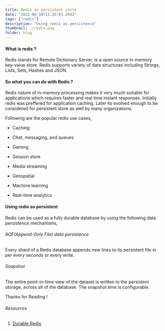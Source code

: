 ```yaml
---
title: Redis as persistent store
date: "2022-06-18T11:35:03.284Z"
tags: ["redis"]
description: "Using redis as persistence"
thumbnail: ./redis.png
folder: blog
---
```


#### What is redis ?

Redis stands for Remote Dictionary Server, is a open source in-memory key-value store. Redis supports variety of data structures including Strings, Lists, Sets, Hashes and JSON.

#### So what you can do with Redis ?

Redis nature of in-memory processing makes it very much suitable for applications which requires faster and real time instant responses. Initially redis was preffered for application caching. Later its evolved enough to be considered for persistent store as well by many organizations.

Following are the popular redis use cases,

- Caching

- Chat, messaging, and queues

- Gaming

- Session store

- Media streaming

- Geospatial

- Machine learning

- Real-time analytics

#### Using redis as persistent

Redis can be used as a fully durable database by using the following data persistence mechanisms,

###### AOF(Append-Only File) data persistence

Every shard of a Redis database appends new lines to its persistent file in per every seconds or every write.

###### Snapshot

The entire point-in-time view of the dataset is written to the persistent storage, across all of the database. The snapshot time is configurable.


Thanks for Reading !


###### Resources
1. [Durable Redis](https://redis.com/redis-enterprise/technology/durable-redis)